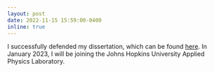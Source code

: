 ```yaml
---
layout: post
date: 2022-11-15 15:59:00-0400
inline: true
---
```


I successfully defended my dissertation, which can be found <a href="https://libraetd.lib.virginia.edu/public_view/pg15bg06q" target="_blank" rel="noopener noreferrer">here</a>. In January 2023, I will be joining the Johns Hopkins University Applied Physics Laboratory.
